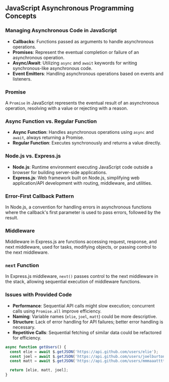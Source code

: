## JavaScript Asynchronous Programming Concepts

### Managing Asynchronous Code in JavaScript
- **Callbacks**: Functions passed as arguments to handle asynchronous operations.
- **Promises**: Represent the eventual completion or failure of an asynchronous operation.
- **Async/Await**: Utilizing `async` and `await` keywords for writing synchronous-like asynchronous code.
- **Event Emitters**: Handling asynchronous operations based on events and listeners.

### Promise
A `Promise` in JavaScript represents the eventual result of an asynchronous operation, resolving with a value or rejecting with a reason.

### Async Function vs. Regular Function
- **Async Function**: Handles asynchronous operations using `async` and `await`, always returning a Promise.
- **Regular Function**: Executes synchronously and returns a value directly.

### Node.js vs. Express.js
- **Node.js**: Runtime environment executing JavaScript code outside a browser for building server-side applications.
- **Express.js**: Web framework built on Node.js, simplifying web application/API development with routing, middleware, and utilities.

### Error-First Callback Pattern
In Node.js, a convention for handling errors in asynchronous functions where the callback's first parameter is used to pass errors, followed by the result.

### Middleware
Middleware in Express.js are functions accessing request, response, and next middleware, used for tasks, modifying objects, or passing control to the next middleware.

### `next` Function
In Express.js middleware, `next()` passes control to the next middleware in the stack, allowing sequential execution of middleware functions.

### Issues with Provided Code
- **Performance**: Sequential API calls might slow execution; concurrent calls using `Promise.all` improve efficiency.
- **Naming**: Variable names (`elie`, `joel`, `matt`) could be more descriptive.
- **Structure**: Lack of error handling for API failures; better error handling is necessary.
- **Repetitive Calls**: Sequential fetching of similar data could be refactored for efficiency.

```js
async function getUsers() {
  const elie = await $.getJSON('https://api.github.com/users/elie');
  const joel = await $.getJSON('https://api.github.com/users/joelburton');
  const matt = await $.getJSON('https://api.github.com/users/mmmaaatttttt');

  return [elie, matt, joel];
}
```
